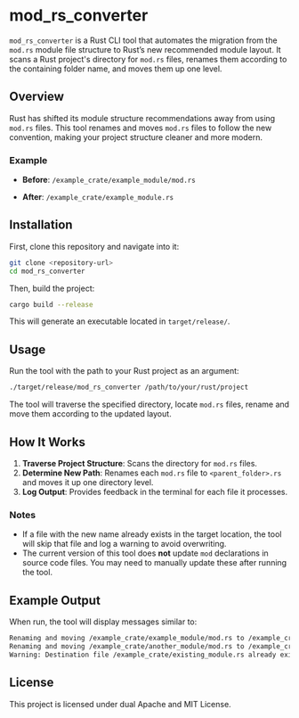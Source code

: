 # mod_rs_converter

`mod_rs_converter` is a Rust CLI tool that automates the migration from the `mod.rs` module file structure to Rust’s new recommended module layout. It scans a Rust project's directory for `mod.rs` files, renames them according to the containing folder name, and moves them up one level.

## Overview

Rust has shifted its module structure recommendations away from using `mod.rs` files. This tool renames and moves `mod.rs` files to follow the new convention, making your project structure cleaner and more modern.

### Example

- **Before**:
  `/example_crate/example_module/mod.rs`

- **After**:
  `/example_crate/example_module.rs`

## Installation

First, clone this repository and navigate into it:

```sh
git clone <repository-url>
cd mod_rs_converter
```

Then, build the project:

```sh
cargo build --release
```

This will generate an executable located in `target/release/`.

## Usage

Run the tool with the path to your Rust project as an argument:

```sh
./target/release/mod_rs_converter /path/to/your/rust/project
```

The tool will traverse the specified directory, locate `mod.rs` files, rename and move them according to the updated layout.

## How It Works

1. **Traverse Project Structure**: Scans the directory for `mod.rs` files.
2. **Determine New Path**: Renames each `mod.rs` file to `<parent_folder>.rs` and moves it up one directory level.
3. **Log Output**: Provides feedback in the terminal for each file it processes.

### Notes

- If a file with the new name already exists in the target location, the tool will skip that file and log a warning to avoid overwriting.
- The current version of this tool does **not** update `mod` declarations in source code files. You may need to manually update these after running the tool.

## Example Output

When run, the tool will display messages similar to:

```sh
Renaming and moving /example_crate/example_module/mod.rs to /example_crate/example_module.rs
Renaming and moving /example_crate/another_module/mod.rs to /example_crate/another_module.rs
Warning: Destination file /example_crate/existing_module.rs already exists. Skipping.
```

## License

This project is licensed under dual Apache and MIT License.
